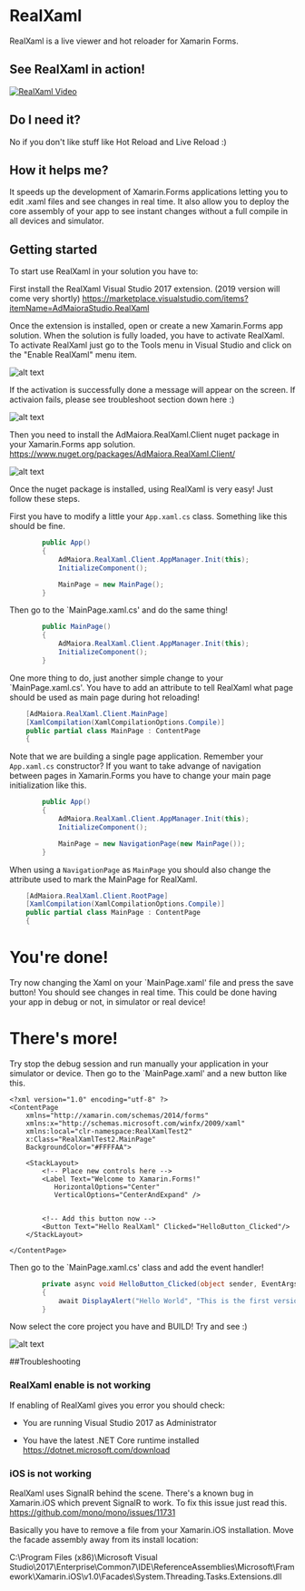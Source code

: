 # RealXaml
RealXaml is a live viewer and hot reloader for Xamarin Forms. 

## See RealXaml in action!
[![RealXaml Video](http://www.admaiorastudio.com/wp-content/uploads/2019/04/realxaml.video_.thumb_.png)](https://youtu.be/jJO3xjcD8lQ)

## Do I need it?
No if you don't like stuff like Hot Reload and Live Reload :)

## How it helps me?
It speeds up the development of Xamarin.Forms applications letting you to edit .xaml files and see changes in real time. It also allow you to deploy the core assembly of your app to see instant changes without a full compile in all devices and simulator.

## Getting started
To start use RealXaml in your solution you have to:

First install the RealXaml Visual Studio 2017 extension. (2019 version will come very shortly)
https://marketplace.visualstudio.com/items?itemName=AdMaioraStudio.RealXaml

  
Once the extension is installed, open or create a new Xamarin.Forms app solution. When the solution is fully loaded, you have to activate RealXaml.
To activate RealXaml just go to the Tools menu in Visual Studio and click on the "Enable RealXaml" menu item.

![alt text](http://www.admaiorastudio.com/wp-content/uploads/2019/04/realxaml.activate.png)

If the activation is successfully done a message will appear on the screen. 
If activaion fails, please see troubleshoot section down here :)

![alt text](http://www.admaiorastudio.com/wp-content/uploads/2019/04/realxaml.everything.ok_.png)

Then you need to install the AdMaiora.RealXaml.Client nuget package in your Xamarin.Forms app solution.
https://www.nuget.org/packages/AdMaiora.RealXaml.Client/

![alt text](http://www.admaiorastudio.com/wp-content/uploads/2019/04/realxaml.nugetinstall.png)

Once the nuget package is installed, using RealXaml is very easy! Just follow these steps.

First you have to modify a little your `App.xaml.cs` class. Something like this should be fine.
```c#
        public App()
        {
            AdMaiora.RealXaml.Client.AppManager.Init(this);
            InitializeComponent();

            MainPage = new MainPage();
        }
```

Then go to the `MainPage.xaml.cs' and do the same thing!
```c#
        public MainPage()
        {
            AdMaiora.RealXaml.Client.AppManager.Init(this);
            InitializeComponent();
        }
```

One more thing to do, just another simple change to your `MainPage.xaml.cs'. You have to add an attribute to tell RealXaml what page should be used as main page during hot reloading!
```c#
    [AdMaiora.RealXaml.Client.MainPage]
    [XamlCompilation(XamlCompilationOptions.Compile)]
    public partial class MainPage : ContentPage
    {
```

Note that we are building a single page application. Remember your `App.xaml.cs` constructor? If you want to take advange of navigation between pages in Xamarin.Forms you have to change your main page initialization like this. 
```c#
        public App()
        {
            AdMaiora.RealXaml.Client.AppManager.Init(this);
            InitializeComponent();

            MainPage = new NavigationPage(new MainPage());
        }
```

When using a `NavigationPage` as `MainPage` you should also change the attribute used to mark the MainPage for RealXaml. 
```c#
    [AdMaiora.RealXaml.Client.RootPage]
    [XamlCompilation(XamlCompilationOptions.Compile)]
    public partial class MainPage : ContentPage
    {
```

# You're done!

Try now changing the Xaml on your `MainPage.xaml' file and press the save button! You should see changes in real time.
This could be done having your app in debug or not, in simulator or real device!

# There's more!

Try stop the debug session and run manually your application in your simulator or device. 
Then go to the `MainPage.xaml' and a new button like this.
```xaml
<?xml version="1.0" encoding="utf-8" ?>
<ContentPage 
    xmlns="http://xamarin.com/schemas/2014/forms"
    xmlns:x="http://schemas.microsoft.com/winfx/2009/xaml"
    xmlns:local="clr-namespace:RealXamlTest2"
    x:Class="RealXamlTest2.MainPage"
    BackgroundColor="#FFFFAA">

    <StackLayout>
        <!-- Place new controls here -->
        <Label Text="Welcome to Xamarin.Forms!" 
           HorizontalOptions="Center"
           VerticalOptions="CenterAndExpand" />
		   
		   
		<!-- Add this button now -->
        <Button Text="Hello RealXaml" Clicked="HelloButton_Clicked"/>
    </StackLayout>

</ContentPage>
```

Then go to the `MainPage.xaml.cs' class and add the event handler!
```c#
        private async void HelloButton_Clicked(object sender, EventArgs e)
        {
            await DisplayAlert("Hello World", "This is the first version of RealXaml", "Great");
        }
```

Now select the core project you have and BUILD! Try and see :)

![alt text](http://www.admaiorastudio.com/wp-content/uploads/2019/04/realxaml.build_.png)

##Troubleshooting

### RealXaml enable is not working
If enabling of RealXaml gives you error you should check:

- You are running Visual Studio 2017 as Administrator

- You have the latest .NET Core runtime installed
https://dotnet.microsoft.com/download

### iOS is not working
RealXaml uses SignalR behind the scene. There's a known bug in Xamarin.iOS which prevent SignalR to work. To fix this issue just read this.
https://github.com/mono/mono/issues/11731

Basically you have to remove a file from your Xamarin.iOS installation.
Move the facade assembly away from its install location:

C:\Program Files (x86)\Microsoft Visual Studio\2017\Enterprise\Common7\IDE\ReferenceAssemblies\Microsoft\Framework\Xamarin.iOS\v1.0\Facades\System.Threading.Tasks.Extensions.dll